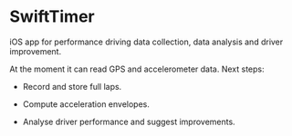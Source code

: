 # SwiftTimer

iOS app for performance driving data collection, data analysis and driver improvement.

At the moment it can read GPS and accelerometer data. Next steps:

 * Record and store full laps.

 * Compute acceleration envelopes.

 * Analyse driver performance and suggest improvements.
 